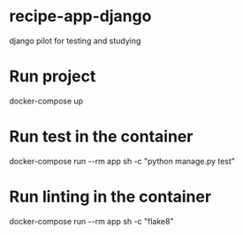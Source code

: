 # recipe-app-django
django pilot for testing and studying 

# Run project
docker-compose up

# Run test in the container
docker-compose run --rm app sh -c "python manage.py test"

# Run linting in the container
docker-compose run --rm app sh -c "flake8"